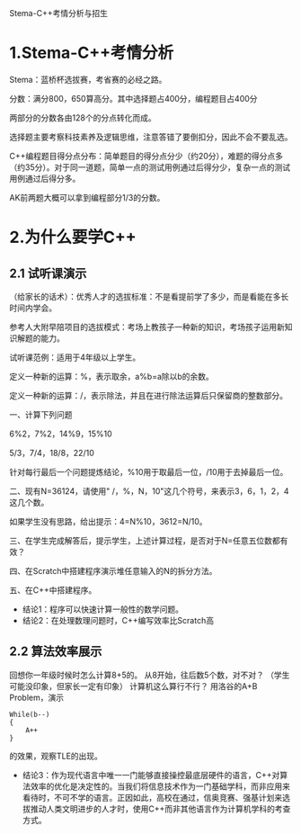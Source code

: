 Stema-C++考情分析与招生

# 1.Stema-C++考情分析


Stema：蓝桥杯选拔赛，考省赛的必经之路。

分数：满分800，650算高分。其中选择题占400分，编程题目占400分

两部分的分数各由128个的分点转化而成。

选择题主要考察科技素养及逻辑思维，注意答错了要倒扣分，因此不会不要乱选。

C++编程题目得分点分布：简单题目的得分点分少（约20分），难题的得分点多（约35分）。对于同一道题，简单一点的测试用例通过后得分少，复杂一点的测试用例通过后得分多。

AK前两题大概可以拿到编程部分1/3的分数。

# 2.为什么要学C++

## 2.1 试听课演示

（给家长的话术）：优秀人才的选拔标准：不是看提前学了多少，而是看能在多长时间内学会。

参考人大附早陪项目的选拔模式：考场上教孩子一种新的知识，考场孩子运用新知识解题的能力。

试听课范例：适用于4年级以上学生。

定义一种新的运算：%，表示取余，a%b=a除以b的余数。

定义一种新的运算：/，表示除法，并且在进行除法运算后只保留商的整数部分。

一、计算下列问题

6%2，7%2，14%9，15%10

5/3，7/4，18/8，22/10

针对每行最后一个问题提炼结论，%10用于取最后一位，/10用于去掉最后一位。

二、现有N=36124，请使用" /，%，N，10"这几个符号，来表示3，6，1，2，4这几个数。

如果学生没有思路，给出提示：4=N%10，3612=N/10。

三、在学生完成解答后，提示学生，上述计算过程，是否对于N=任意五位数都有效？

四、在Scratch中搭建程序演示堆任意输入的N的拆分方法。

五、在C++中搭建程序。

* 结论1：程序可以快速计算一般性的数学问题。
* 结论2：在处理数理问题时，C++编写效率比Scratch高

## 2.2 算法效率展示

回想你一年级时候时怎么计算8+5的。
从8开始，往后数5个数，对不对？
（学生可能没印象，但家长一定有印象）
计算机这么算行不行？
用洛谷的A+B Problem，演示

```
While(b--)
{
    A++
}
```

的效果，观察TLE的出现。

* 结论3：作为现代语言中唯一一门能够直接操控最底层硬件的语言，C++对算法效率的优化是决定性的。当我们将信息技术作为一门基础学科，而非应用来看待时，不可不学的语言。正因如此，高校在通过，信奥竞赛、强基计划来选拔推动人类文明进步的人才时，使用C++而非其他语言作为计算机学科的考查方式。
